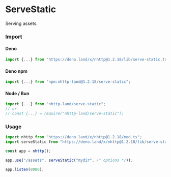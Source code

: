 # ServeStatic
Serving assets.

### Import
#### Deno
```ts
import {...} from "https://deno.land/x/nhttp@1.2.18/lib/serve-static.ts";
```
#### Deno npm
```ts
import {...} from "npm:nhttp-land@1.2.18/serve-static";
```
#### Node / Bun
```ts
import {...} from "nhttp-land/serve-static";
// or
// const {...} = require("nhttp-land/serve-static");
```

### Usage
```ts
import nhttp from "https://deno.land/x/nhttp@1.2.18/mod.ts";
import serveStatic from "https://deno.land/x/nhttp@1.2.18/lib/serve-static.ts";

const app = nhttp();

app.use("/assets", serveStatic("mydir", /* options */));

app.listen(8000);
```
